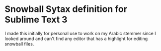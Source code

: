 # Snowball Sytax definition for Sublime Text 3
I made this initially for personal use to work on my Arabic stemmer since I looked around and can't find any editor that has a highlight for editing snowball files. 


